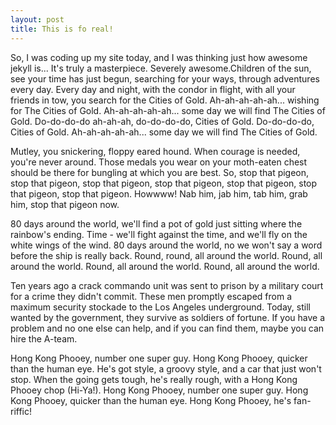 ```yaml
---
layout: post
title: This is fo real!
---
```


So, I was coding up my site today, and I was thinking just how awesome jekyll is... It's truly a masterpiece. Severely awesome.Children of the sun, see your time has just begun, searching for your ways, through adventures every day. Every day and night, with the condor in flight, with all your friends in tow, you search for the Cities of Gold. Ah-ah-ah-ah-ah... wishing for The Cities of Gold. Ah-ah-ah-ah-ah... some day we will find The Cities of Gold. Do-do-do-do ah-ah-ah, do-do-do-do, Cities of Gold. Do-do-do-do, Cities of Gold. Ah-ah-ah-ah-ah... some day we will find The Cities of Gold.

Mutley, you snickering, floppy eared hound. When courage is needed, you're never around. Those medals you wear on your moth-eaten chest should be there for bungling at which you are best. So, stop that pigeon, stop that pigeon, stop that pigeon, stop that pigeon, stop that pigeon, stop that pigeon, stop that pigeon. Howwww! Nab him, jab him, tab him, grab him, stop that pigeon now.

80 days around the world, we'll find a pot of gold just sitting where the rainbow's ending. Time - we'll fight against the time, and we'll fly on the white wings of the wind. 80 days around the world, no we won't say a word before the ship is really back. Round, round, all around the world. Round, all around the world. Round, all around the world. Round, all around the world.

Ten years ago a crack commando unit was sent to prison by a military court for a crime they didn't commit. These men promptly escaped from a maximum security stockade to the Los Angeles underground. Today, still wanted by the government, they survive as soldiers of fortune. If you have a problem and no one else can help, and if you can find them, maybe you can hire the A-team.

Hong Kong Phooey, number one super guy. Hong Kong Phooey, quicker than the human eye. He's got style, a groovy style, and a car that just won't stop. When the going gets tough, he's really rough, with a Hong Kong Phooey chop (Hi-Ya!). Hong Kong Phooey, number one super guy. Hong Kong Phooey, quicker than the human eye. Hong Kong Phooey, he's fan-riffic!